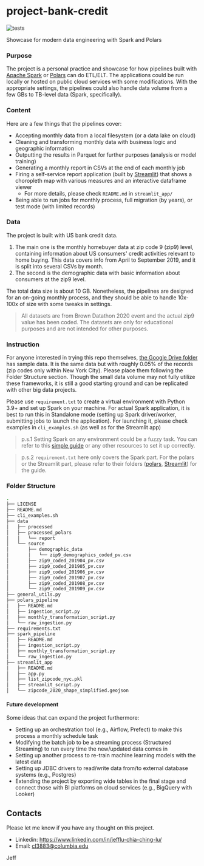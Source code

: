 # project-bank-credit

![tests](https://github.com/HiIamJeff/project-bank-credit/actions/workflows/tests.yml/badge.svg)

Showcase for modern data engineering with Spark and Polars

### Purpose
The project is a personal practice and showcase for how pipelines built with [Apache Spark](https://spark.apache.org/) or [Polars](https://www.pola.rs/) can do ETL/ELT. The applications could be run locally or hosted on public cloud services with some modifications. With the appropriate settings, the pipelines could also handle data volume from a few GBs to TB-level data (Spark, specifically). 

### Content
Here are a few things that the pipelines cover:
- Accepting monthly data from a local filesystem (or a data lake on cloud)
- Cleaning and transforming monthly data with business logic and geographic information 
- Outputting the results in Parquet for further purposes (analysis or model training)
- Generating a monthly report in CSVs at the end of each monthly job
- Firing a self-service report application (built by [Streamlit](https://streamlit.io/)) that shows a choropleth map with various measures and an interactive dataframe viewer
  - For more details, please check `README.md` in `streamlit_app/`
- Being able to run jobs for monthly process, full migration (by years), or test mode (with limited records)

### Data
The project is built with US bank credit data.
1.  The main one is the monthly homebuyer data at zip code 9 (zip9) level, containing information about US consumers' credit activities relevant to home buying. This data covers info from April to September 2019, and it is split into several CSVs by month.
2.  The second is the demographic data with basic information about consumers at the zip9 level.

The total data size is about 10 GB. Nonetheless, the pipelines are designed for an on-going monthly process, and they should be able to handle 10x-100x of size with some tweaks in settings.
> All datasets are from Brown Datathon 2020 event and the actual zip9 value has been coded. The datasets are only for educational purposes and are not intended for other purposes.   

### Instruction
For anyone interested in trying this repo themselves, [the Google Drive folder](https://drive.google.com/drive/u/0/folders/1D-DVKXOFfkN1QkwV8PZ2h83AL8wA6Rov) has sample data. It is the same data but with roughly 0.05% of the records (zip codes only within New York City). Please place them following the Folder Structure section. Though the small data volume may not fully utilize these frameworks, it is still a good starting ground and can be replicated with other big data projects.

Please use `requirement.txt` to create a virtual environment with Python 3.9+ and set up Spark on your machine. For actual Spark application, it is best to run this in Standalone mode (setting up Spark driver/worker, submitting jobs to launch the application). For launching it, please check examples in `cli_examples.sh` (as well as for the Streamlit app)

> p.s.1 Setting Spark on any environment could be a fuzzy task. You can refer to this [simple guide](https://www.sundog-education.com/spark-python/) or any other resources to set it up correctly.

> p.s.2 `requirement.txt` here only covers the Spark part. For the polars or the Streamlit part, please refer to their folders ([polars](https://github.com/HiIamJeff/project-bank-credit/tree/main/polars_pipeline), [Streamlit](https://github.com/HiIamJeff/project-bank-credit/tree/main/streamlit_app)) for the guide.


### Folder Structure
```bash
.
├── LICENSE
├── README.md
├── cli_examples.sh
├── data
│   ├── processed
│   ├── processed_polars
│   │   └── report
│   └── source
│       ├── demographic_data
│       │   └── zip9_demographics_coded_pv.csv
│       ├── zip9_coded_201904_pv.csv
│       ├── zip9_coded_201905_pv.csv
│       ├── zip9_coded_201906_pv.csv
│       ├── zip9_coded_201907_pv.csv
│       ├── zip9_coded_201908_pv.csv
│       └── zip9_coded_201909_pv.csv
├── general_utils.py
├── polars_pipeline
│   ├── README.md
│   ├── ingestion_script.py
│   ├── monthly_transformation_script.py
│   └── raw_ingestion.py
├── requirements.txt
├── spark_pipeline
│   ├── README.md
│   ├── ingestion_script.py
│   ├── monthly_transformation_script.py
│   └── raw_ingestion.py
├── streamlit_app
│   ├── README.md
│   ├── app.py
│   ├── list_zipcode_nyc.pkl
│   ├── streamlit_script.py
│   └── zipcode_2020_shape_simplified.geojson
```

#### Future development
Some ideas that can expand the project furthermore:
- Setting up an orchestration tool (e.g., Airflow, Prefect) to make this process a monthly schedule task
- Modifying the batch job to be a streaming process (Structured Streaming) to run every time the new/updated data comes in
- Setting up another process to re-train machine learning models with the latest data
- Setting up JDBC drivers to read/write data from/to external database systems (e.g., Postgres)
- Extending the project by exporting wide tables in the final stage and connect those with BI platforms on cloud services (e.g., BigQuery with Looker)

## Contacts
Please let me know if you have any thought on this project.

- Linkedin: https://www.linkedin.com/in/jefflu-chia-ching-lu/
- Email: cl3883@columbia.edu

Jeff

